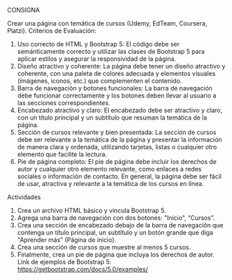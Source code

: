 CONSIGNA

Crear una página con temática de cursos (Udemy, EdTeam, Coursera, Platzi). Criterios de Evaluación:

1. Uso correcto de HTML y Bootstrap 5: El código debe ser semánticamente correcto y utilizar
   las clases de Bootstrap 5 para aplicar estilos y asegurar la responsividad de la página.
2. Diseño atractivo y coherente: La página debe tener un diseño atractivo y coherente, con una
   paleta de colores adecuada y elementos visuales (imágenes, iconos, etc.) que complementen
   el contenido.
3. Barra de navegación y botones funcionales: La barra de navegación debe funcionar
   correctamente y los botones deben llevar al usuario a las secciones correspondientes.
4. Encabezado atractivo y claro: El encabezado debe ser atractivo y claro, con un título
   principal y un subtítulo que resuman la temática de la página.
5. Sección de cursos relevante y bien presentada: La sección de cursos debe ser relevante a la
   temática de la página y presentar la información de manera clara y ordenada, utilizando
   tarjetas, listas o cualquier otro elemento que facilite la lectura.
6. Pie de página completo: El pie de página debe incluir los derechos de autor y cualquier otro
   elemento relevante, como enlaces a redes sociales o información de contacto. En general, la página debe ser fácil de usar, atractiva y relevante a la temática de los cursos en
   línea.

Actividades

1. Crea un archivo HTML básico y vincula Bootstrap 5.
2. Agrega una barra de navegación con dos botones: "Inicio", “Cursos”.
3. Crea una sección de encabezado debajo de la barra de navegación que contenga un título
   principal, un subtítulo y un botón grande que diga "Aprender más" (Página de inicio).
4. Crea una sección de cursos que muestre al menos 5 cursos.
5. Finalmente, crea un pie de página que incluya los derechos de autor. Link de ejemplos de Bootstrap 5: https://getbootstrap.com/docs/5.0/examples/
